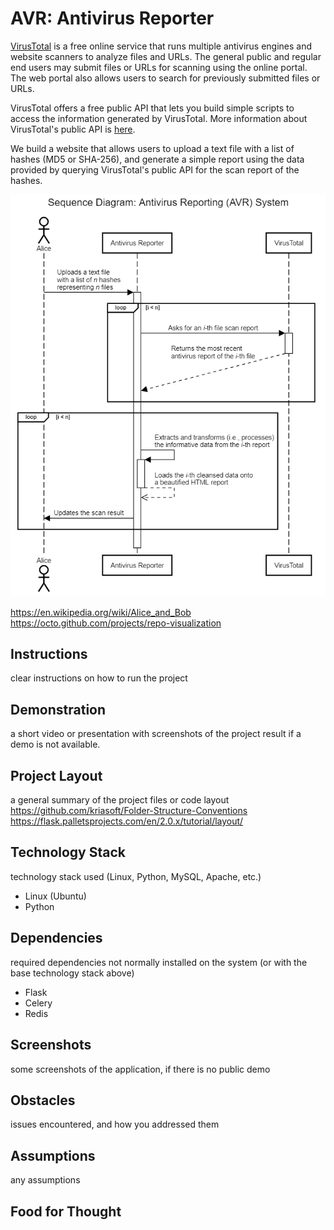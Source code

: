 # AVR: Antivirus Reporter

[VirusTotal](https://www.virustotal.com/) is a free online service that runs multiple antivirus engines and website scanners to analyze files and URLs. The general public and regular end users may submit files or URLs for scanning using the online portal. The web portal also allows users to search for previously submitted files or URLs.

VirusTotal offers a free public API that lets you build simple scripts to access the information generated by VirusTotal. More information about VirusTotal's public API is [here](https://www.virustotal.com/en/documentation/public-api/).

We build a website that allows users to upload a text file with a list of hashes (MD5 or SHA-256), and generate a simple report using
the data provided by querying VirusTotal's public API for the scan report of the hashes.

![alt text](images/sequence-diagram.png "Sequence diagram of the Antivirus Reporting (AVR) System")

https://en.wikipedia.org/wiki/Alice_and_Bob
https://octo.github.com/projects/repo-visualization

## Instructions
clear instructions on how to run the project

## Demonstration
a short video or presentation with screenshots of the project result if a demo is not available.

## Project Layout
a general summary of the project files or code layout
https://github.com/kriasoft/Folder-Structure-Conventions
https://flask.palletsprojects.com/en/2.0.x/tutorial/layout/

## Technology Stack
technology stack used (Linux, Python, MySQL, Apache, etc.)

- Linux (Ubuntu)
- Python

## Dependencies
required dependencies not normally installed on the system (or with the base technology stack above)

- Flask
- Celery
- Redis

## Screenshots
some screenshots of the application, if there is no public demo

## Obstacles
issues encountered, and how you addressed them

## Assumptions
any assumptions

## Food for Thought
